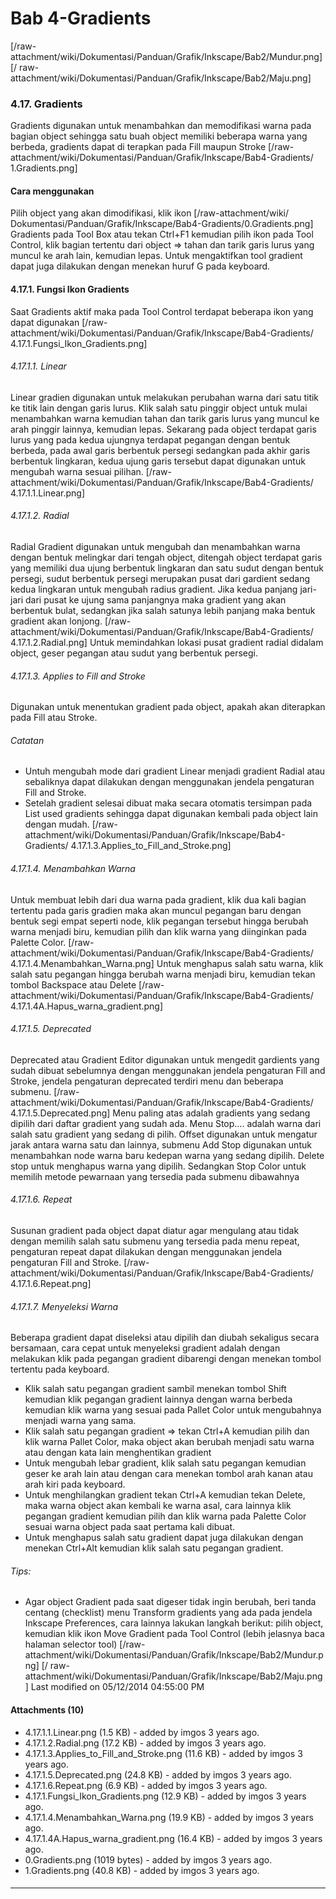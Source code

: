 # Bab 4-Gradients
[/raw-attachment/wiki/Dokumentasi/Panduan/Grafik/Inkscape/Bab2/Mundur.png] [/
raw-attachment/wiki/Dokumentasi/Panduan/Grafik/Inkscape/Bab2/Maju.png]
### 4.17. Gradients
Gradients digunakan untuk menambahkan dan memodifikasi warna pada bagian object
sehingga satu buah object memiliki beberapa warna yang berbeda, gradients dapat
di terapkan pada Fill maupun Stroke
[/raw-attachment/wiki/Dokumentasi/Panduan/Grafik/Inkscape/Bab4-Gradients/
1.Gradients.png]
#### Cara menggunakan
Pilih object yang akan dimodifikasi, klik ikon [/raw-attachment/wiki/
Dokumentasi/Panduan/Grafik/Inkscape/Bab4-Gradients/0.Gradients.png] Gradients
pada Tool Box atau tekan Ctrl+F1 kemudian pilih ikon pada Tool Control, klik
bagian tertentu dari object => tahan dan tarik garis lurus yang muncul ke arah
lain, kemudian lepas. Untuk mengaktifkan tool gradient dapat juga dilakukan
dengan menekan huruf G pada keyboard.
#### 4.17.1. Fungsi Ikon Gradients
Saat Gradients aktif maka pada Tool Control terdapat beberapa ikon yang dapat
digunakan
[/raw-attachment/wiki/Dokumentasi/Panduan/Grafik/Inkscape/Bab4-Gradients/
4.17.1.Fungsi_Ikon_Gradients.png]
###### 4.17.1.1. Linear
Linear gradien digunakan untuk melakukan perubahan warna dari satu titik ke
titik lain dengan garis lurus. Klik salah satu pinggir object untuk mulai
menambahkan warna kemudian tahan dan tarik garis lurus yang muncul ke arah
pinggir lainnya, kemudian lepas. Sekarang pada object terdapat garis lurus yang
pada kedua ujungnya terdapat pegangan dengan bentuk berbeda, pada awal garis
berbentuk persegi sedangkan pada akhir garis berbentuk lingkaran, kedua ujung
garis tersebut dapat digunakan untuk mengubah warna sesuai pilihan.
[/raw-attachment/wiki/Dokumentasi/Panduan/Grafik/Inkscape/Bab4-Gradients/
4.17.1.1.Linear.png]
###### 4.17.1.2. Radial
Radial Gradient digunakan untuk mengubah dan menambahkan warna dengan bentuk
melingkar dari tengah object, ditengah object terdapat garis yang memiliki dua
ujung berbentuk lingkaran dan satu sudut dengan bentuk persegi, sudut berbentuk
persegi merupakan pusat dari gardient sedang kedua lingkaran untuk mengubah
radius gradient. Jika kedua panjang jari-jari dari pusat ke ujung sama
panjangnya maka gradient yang akan berbentuk bulat, sedangkan jika salah
satunya lebih panjang maka bentuk gradient akan lonjong.
[/raw-attachment/wiki/Dokumentasi/Panduan/Grafik/Inkscape/Bab4-Gradients/
4.17.1.2.Radial.png]
Untuk memindahkan lokasi pusat gradient radial didalam object, geser pegangan
atau sudut yang berbentuk persegi.
###### 4.17.1.3. Applies to Fill and Stroke
Digunakan untuk menentukan gradient pada object, apakah akan diterapkan pada
Fill atau Stroke.
###### Catatan
  * Untuh mengubah mode dari gradient Linear menjadi gradient Radial atau
      sebaliknya dapat dilakukan dengan menggunakan jendela pengaturan Fill and
      Stroke.
  * Setelah gradient selesai dibuat maka secara otomatis tersimpan pada List
      used gradients sehingga dapat digunakan kembali pada object lain dengan
      mudah.
[/raw-attachment/wiki/Dokumentasi/Panduan/Grafik/Inkscape/Bab4-Gradients/
4.17.1.3.Applies_to_Fill_and_Stroke.png]
###### 4.17.1.4. Menambahkan Warna
Untuk membuat lebih dari dua warna pada gradient, klik dua kali bagian tertentu
pada garis gradien maka akan muncul pegangan baru dengan bentuk segi empat
seperti node, klik pegangan tersebut hingga berubah warna menjadi biru,
kemudian pilih dan klik warna yang diinginkan pada Palette Color.
[/raw-attachment/wiki/Dokumentasi/Panduan/Grafik/Inkscape/Bab4-Gradients/
4.17.1.4.Menambahkan_Warna.png]
Untuk menghapus salah satu warna, klik salah satu pegangan hingga berubah warna
menjadi biru, kemudian tekan tombol Backspace atau Delete
[/raw-attachment/wiki/Dokumentasi/Panduan/Grafik/Inkscape/Bab4-Gradients/
4.17.1.4A.Hapus_warna_gradient.png]
###### 4.17.1.5. Deprecated
Deprecated atau Gradient Editor digunakan untuk mengedit gardients yang sudah
dibuat sebelumnya dengan menggunakan jendela pengaturan Fill and Stroke,
jendela pengaturan deprecated terdiri menu dan beberapa submenu.
[/raw-attachment/wiki/Dokumentasi/Panduan/Grafik/Inkscape/Bab4-Gradients/
4.17.1.5.Deprecated.png]
Menu paling atas adalah gradients yang sedang dipilih dari daftar gradient yang
sudah ada. Menu Stop.... adalah warna dari salah satu gradient yang sedang di
pilih. Offset digunakan untuk mengatur jarak antara warna satu dan lainnya,
submenu Add Stop digunakan untuk menambahkan node warna baru kedepan warna yang
sedang dipilih. Delete stop untuk menghapus warna yang dipilih. Sedangkan Stop
Color untuk memilih metode pewarnaan yang tersedia pada submenu dibawahnya
###### 4.17.1.6. Repeat
Susunan gradient pada object dapat diatur agar mengulang atau tidak dengan
memilih salah satu submenu yang tersedia pada menu repeat, pengaturan repeat
dapat dilakukan dengan menggunakan jendela pengaturan Fill and Stroke.
[/raw-attachment/wiki/Dokumentasi/Panduan/Grafik/Inkscape/Bab4-Gradients/
4.17.1.6.Repeat.png]
###### 4.17.1.7. Menyeleksi Warna
Beberapa gradient dapat diseleksi atau dipilih dan diubah sekaligus secara
bersamaan, cara cepat untuk menyeleksi gradient adalah dengan melakukan klik
pada pegangan gradient dibarengi dengan menekan tombol tertentu pada keyboard.
  * Klik salah satu pegangan gradient sambil menekan tombol Shift kemudian
      klik pegangan gradient lainnya dengan warna berbeda kemudian klik warna
      yang sesuai pada Pallet Color untuk mengubahnya menjadi warna yang sama.
  * Klik salah satu pegangan gradient => tekan Ctrl+A kemudian pilih dan klik
      warna Pallet Color, maka object akan berubah menjadi satu warna atau
      dengan kata lain menghentikan gradient
  * Untuk mengubah lebar gradient, klik salah satu pegangan kemudian geser ke
      arah lain atau dengan cara menekan tombol arah kanan atau arah kiri pada
      keyboard.
  * Untuk menghilangkan gradient tekan Ctrl+A kemudian tekan Delete, maka
      warna object akan kembali ke warna asal, cara lainnya klik pegangan
      gradient kemudian pilih dan klik warna pada Palette Color sesuai warna
      object pada saat pertama kali dibuat.
  * Untuk menghapus salah satu gradient dapat juga dilakukan dengan menekan
      Ctrl+Alt kemudian klik salah satu pegangan gradient.
###### Tips:
  * Agar object Gradient pada saat digeser tidak ingin berubah, beri tanda
      centang (checklist) menu Transform gradients yang ada pada jendela
      Inkscape Preferences, cara lainnya lakukan langkah berikut: pilih object,
      kemudian klik ikon Move Gradient pada Tool Control (lebih jelasnya baca
      halaman selector tool)
[/raw-attachment/wiki/Dokumentasi/Panduan/Grafik/Inkscape/Bab2/Mundur.png] [/
raw-attachment/wiki/Dokumentasi/Panduan/Grafik/Inkscape/Bab2/Maju.png]
Last modified on 05/12/2014 04:55:00 PM
#### Attachments (10)
  * 4.17.1.1.Linear.png​ (1.5 KB) - added by imgos 3 years ago.
  * 4.17.1.2.Radial.png​ (17.2 KB) - added by imgos 3 years ago.
  * 4.17.1.3.Applies_to_Fill_and_Stroke.png​ (11.6 KB) - added by imgos 3
      years ago.
  * 4.17.1.5.Deprecated.png​ (24.8 KB) - added by imgos 3 years ago.
  * 4.17.1.6.Repeat.png​ (6.9 KB) - added by imgos 3 years ago.
  * 4.17.1.Fungsi_Ikon_Gradients.png​ (12.9 KB) - added by imgos 3 years ago.
  * 4.17.1.4.Menambahkan_Warna.png​ (19.9 KB) - added by imgos 3 years ago.
  * 4.17.1.4A.Hapus_warna_gradient.png​ (16.4 KB) - added by imgos 3 years
      ago.
  * 0.Gradients.png​ (1019 bytes) - added by imgos 3 years ago.
  * 1.Gradients.png​ (40.8 KB) - added by imgos 3 years ago.
#### 
    
 
 
 
 
 
---
 

